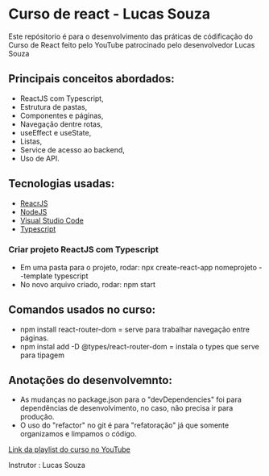 # Curso de react - Lucas Souza

Este repósitorio é para o desenvolvimento das práticas de códificação do Curso de React feito pelo YouTube patrocinado pelo desenvolvedor Lucas Souza

## Principais conceitos abordados:
 
* ReactJS com Typescript,
* Estrutura de pastas,
* Componentes e páginas,
* Navegação dentre rotas,
* useEffect e useState,
* Listas,
* Service de acesso ao backend,
* Uso de API.

## Tecnologias usadas: 

* [ReacrJS](https://reactjs.org/docs/getting-started.html)
* [NodeJS](https://nodejs.org/en/download/) 
* [Visual Studio Code](https://code.visualstudio.com/download)
* [Typescript](https://www.typescriptlang.org/docs/)

### Criar projeto ReactJS com Typescript

* Em uma pasta para o projeto, rodar: npx create-react-app nomeprojeto --template typescript
* No novo arquivo criado, rodar: npm start 

## Comandos usados no curso:
* npm install react-router-dom = serve para trabalhar navegação entre páginas.
* npm instal add -D @types/react-router-dom = instala o types que serve para tipagem
## Anotações do desenvolvemnto:
* As mudanças no package.json para o "devDependencies" foi para dependências de desenvolvimento, no caso, não precisa ir para produção.
* O uso do "refactor" no git é para "refatoração" já que somente organizamos e limpamos o código.


[Link da playlist do curso no YouTube](https://youtube.com/playlist?list=PL29TaWXah3iZktD5o1IHbc7JDqG_80iOm)

Instrutor : Lucas Souza